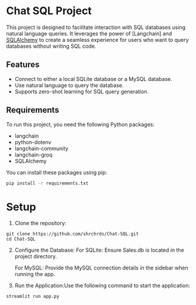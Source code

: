# Chat SQL Project

This project is designed to facilitate interaction with SQL databases using natural language queries. It leverages the power of [Langchain] and [SQLAlchemy](https://www.sqlalchemy.org/) to create a seamless experience for users who want to query databases without writing SQL code.

## Features

- Connect to either a local SQLite database or a MySQL database.
- Use natural language to query the database.
- Supports zero-shot learning for SQL query generation.

## Requirements

To run this project, you need the following Python packages:

- langchain
- python-dotenv
- langchain-community
- langchain-groq
- SQLAlchemy

You can install these packages using pip:

```bash
pip install -r requirements.txt
```
# Setup
1. Clone the repository:

```
git clone https://github.com/shrchrds/Chat-SQL.git
cd Chat-SQL
```

2. Configure the Database:
    For SQLite:
        Ensure Sales.db is located in the project directory.
    
    For MySQL:
        Provide the MySQL connection details in the sidebar when running the app.
3. Run the Application:Use the following command to start the application:

```
streamlit run app.py
```

